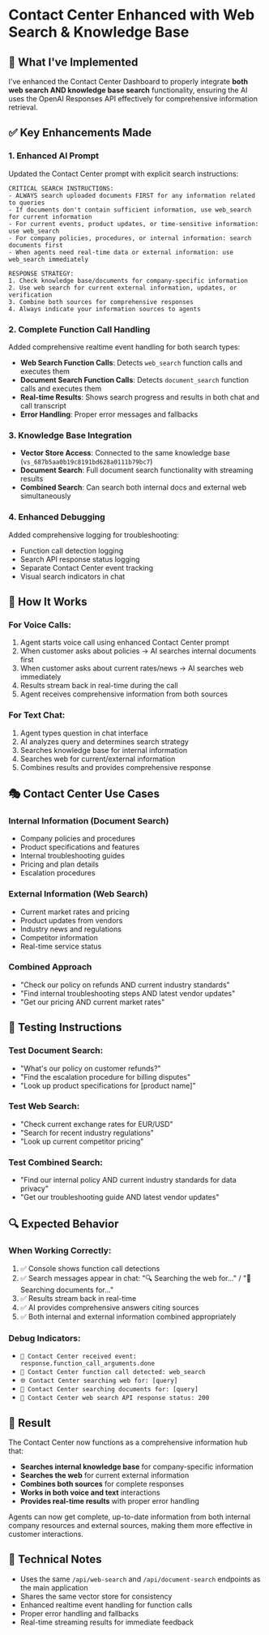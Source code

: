 # Contact Center Enhanced with Web Search & Knowledge Base

## 🎯 **What I've Implemented**

I've enhanced the Contact Center Dashboard to properly integrate **both web search AND knowledge base search** functionality, ensuring the AI uses the OpenAI Responses API effectively for comprehensive information retrieval.

## ✅ **Key Enhancements Made**

### 1. **Enhanced AI Prompt**
Updated the Contact Center prompt with explicit search instructions:

```
CRITICAL SEARCH INSTRUCTIONS:
- ALWAYS search uploaded documents FIRST for any information related to queries
- If documents don't contain sufficient information, use web_search for current information
- For current events, product updates, or time-sensitive information: use web_search
- For company policies, procedures, or internal information: search documents first
- When agents need real-time data or external information: use web_search immediately

RESPONSE STRATEGY:
1. Check knowledge base/documents for company-specific information
2. Use web search for current external information, updates, or verification
3. Combine both sources for comprehensive responses
4. Always indicate your information sources to agents
```

### 2. **Complete Function Call Handling**
Added comprehensive realtime event handling for both search types:

- **Web Search Function Calls**: Detects `web_search` function calls and executes them
- **Document Search Function Calls**: Detects `document_search` function calls and executes them
- **Real-time Results**: Shows search progress and results in both chat and call transcript
- **Error Handling**: Proper error messages and fallbacks

### 3. **Knowledge Base Integration**
- **Vector Store Access**: Connected to the same knowledge base (`vs_687b5aa0b19c8191bd628a0111b79bc7`)
- **Document Search**: Full document search functionality with streaming results
- **Combined Search**: Can search both internal docs and external web simultaneously

### 4. **Enhanced Debugging**
Added comprehensive logging for troubleshooting:
- Function call detection logging
- Search API response status logging
- Separate Contact Center event tracking
- Visual search indicators in chat

## 🔄 **How It Works**

### **For Voice Calls:**
1. Agent starts voice call using enhanced Contact Center prompt
2. When customer asks about policies → AI searches internal documents first
3. When customer asks about current rates/news → AI searches web immediately
4. Results stream back in real-time during the call
5. Agent receives comprehensive information from both sources

### **For Text Chat:**
1. Agent types question in chat interface
2. AI analyzes query and determines search strategy
3. Searches knowledge base for internal information
4. Searches web for current/external information
5. Combines results and provides comprehensive response

## 🎭 **Contact Center Use Cases**

### **Internal Information (Document Search)**
- Company policies and procedures
- Product specifications and features
- Internal troubleshooting guides
- Pricing and plan details
- Escalation procedures

### **External Information (Web Search)**
- Current market rates and pricing
- Product updates from vendors
- Industry news and regulations
- Competitor information
- Real-time service status

### **Combined Approach**
- "Check our policy on refunds AND current industry standards"
- "Find internal troubleshooting steps AND latest vendor updates"
- "Get our pricing AND current market rates"

## 🚀 **Testing Instructions**

### **Test Document Search:**
- "What's our policy on customer refunds?"
- "Find the escalation procedure for billing disputes"
- "Look up product specifications for [product name]"

### **Test Web Search:**
- "Check current exchange rates for EUR/USD"
- "Search for recent industry regulations"
- "Look up current competitor pricing"

### **Test Combined Search:**
- "Find our internal policy AND current industry standards for data privacy"
- "Get our troubleshooting guide AND latest vendor updates"

## 🔍 **Expected Behavior**

### **When Working Correctly:**
1. ✅ Console shows function call detections
2. ✅ Search messages appear in chat: "🔍 Searching the web for..." / "📄 Searching documents for..."
3. ✅ Results stream back in real-time
4. ✅ AI provides comprehensive answers citing sources
5. ✅ Both internal and external information combined appropriately

### **Debug Indicators:**
- `📨 Contact Center received event: response.function_call_arguments.done`
- `🔧 Contact Center function call detected: web_search`
- `🌐 Contact Center searching web for: [query]`
- `📄 Contact Center searching documents for: [query]`
- `📡 Contact Center web search API response status: 200`

## 🎯 **Result**

The Contact Center now functions as a comprehensive information hub that:
- **Searches internal knowledge base** for company-specific information
- **Searches the web** for current external information
- **Combines both sources** for complete responses
- **Works in both voice and text** interactions
- **Provides real-time results** with proper error handling

Agents can now get complete, up-to-date information from both internal company resources and external sources, making them more effective in customer interactions.

## 🔧 **Technical Notes**

- Uses the same `/api/web-search` and `/api/document-search` endpoints as the main application
- Shares the same vector store for consistency
- Enhanced realtime event handling for function calls
- Proper error handling and fallbacks
- Real-time streaming results for immediate feedback

